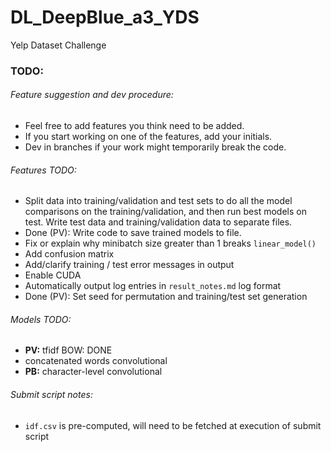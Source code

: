# DL_DeepBlue_a3_YDS
Yelp Dataset Challenge

### TODO:
###### Feature suggestion and dev procedure:
- Feel free to add features you think need to be added.
- If you start working on one of the features, add your initials.
- Dev in branches if your work might temporarily break the code.

###### Features TODO:
- Split data into training/validation and test sets to do all the model comparisons
  on the training/validation, and then run best models on test. Write test data
  and training/validation data to separate files.
- Done (PV): Write code to save trained models to file.
- Fix or explain why minibatch size greater than 1 breaks `linear_model()`
- Add confusion matrix
- Add/clarify training / test error messages in output
- Enable CUDA
- Automatically output log entries in `result_notes.md` log format
- Done (PV): Set seed for permutation and training/test set generation


###### Models TODO:
- **PV:** tfidf BOW: DONE
- concatenated words convolutional
- **PB:** character-level convolutional

###### Submit script notes:
- `idf.csv` is pre-computed, will need to be fetched at execution of submit script
